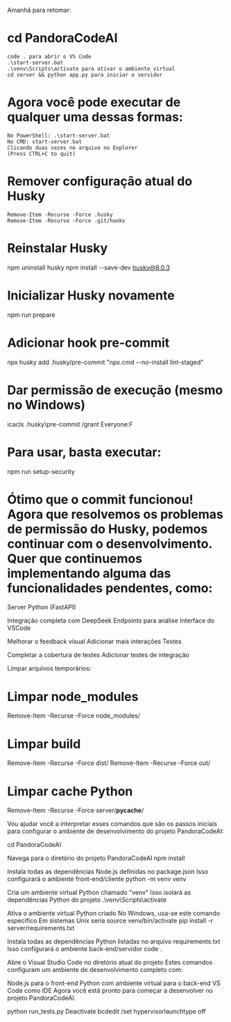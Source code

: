 Amanhã para retomar:

# cd PandoraCodeAI
```
code . para abrir o VS Code
.\start-server.bat
.\venv\Scripts\activate para ativar o ambiente virtual
cd server && python app.py para iniciar o servidor
```

# Agora você pode executar de qualquer uma dessas formas:
```
No PowerShell: .\start-server.bat
No CMD: start-server.bat
Clicando duas vezes no arquivo no Explorer
(Press CTRL+C to quit)
```

# Remover configuração atual do Husky
```
Remove-Item -Recurse -Force .husky
Remove-Item -Recurse -Force .git/hooks
```

# Reinstalar Husky
npm uninstall husky
npm install --save-dev husky@8.0.3

# Inicializar Husky novamente
npm run prepare

# Adicionar hook pre-commit
npx husky add .husky/pre-commit "npx.cmd --no-install lint-staged"

# Dar permissão de execução (mesmo no Windows)
icacls .husky\pre-commit /grant Everyone:F

# Para usar, basta executar:
npm run setup-security


# Ótimo que o commit funcionou! Agora que resolvemos os problemas de permissão do Husky, podemos continuar com o desenvolvimento. Quer que continuemos implementando alguma das funcionalidades pendentes, como:

Server Python (FastAPI)

Integração completa com DeepSeek
Endpoints para análise
Interface do VSCode

Melhorar o feedback visual
Adicionar mais interações
Testes

Completar a cobertura de testes
Adicionar testes de integração

Limpar arquivos temporários:
# Limpar node_modules
Remove-Item -Recurse -Force node_modules/

# Limpar build
Remove-Item -Recurse -Force dist/
Remove-Item -Recurse -Force out/

# Limpar cache Python
Remove-Item -Recurse -Force server/__pycache__/

Vou ajudar você a interpretar esses comandos que são os passos iniciais para configurar o ambiente de desenvolvimento do projeto PandoraCodeAI:

cd PandoraCodeAI

Navega para o diretório do projeto PandoraCodeAI
npm install

Instala todas as dependências Node.js definidas no package.json
Isso configurará o ambiente front-end/cliente
python -m venv venv

Cria um ambiente virtual Python chamado "venv"
Isso isolará as dependências Python do projeto
.\venv\Scripts\activate

Ativa o ambiente virtual Python criado
No Windows, usa-se este comando específico
Em sistemas Unix seria source venv/bin/activate
pip install -r server/requirements.txt

Instala todas as dependências Python listadas no arquivo requirements.txt
Isso configurará o ambiente back-end/servidor
code .

Abre o Visual Studio Code no diretório atual do projeto
Estes comandos configuram um ambiente de desenvolvimento completo com:

Node.js para o front-end
Python com ambiente virtual para o back-end
VS Code como IDE
Agora você está pronto para começar a desenvolver no projeto PandoraCodeAI.

python run_tests.py
Deactivate
bcdedit /set hypervisorlaunchtype off